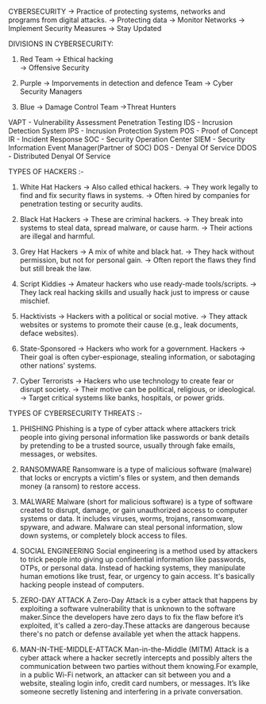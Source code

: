 CYBERSECURITY -> Practice of protecting systems, networks and programs from digital attacks.
              -> Protecting data 
              -> Monitor Networks
              -> Implement Security Measures 
              -> Stay Updated

DIVISIONS IN CYBERSECURITY:
1. Red Team -> Ethical hacking  
            -> Offensive Security

2. Purple   -> Imporvements in detection and defence
   Team     -> Cyber Security Managers

3. Blue     -> Damage Control
   Team     ->Threat Hunters

VAPT - Vulnerability Assessment Penetration Testing
IDS  - Incrusion Detection System
IPS  - Incrusion Protection System 
POS  - Proof of Concept
IR   - Incident Response
SOC  - Security Operation Center
SIEM - Security Information Event Manager(Partner of SOC)
DOS  - Denyal Of Service
DDOS - Distributed Denyal Of Service

TYPES OF HACKERS :-

1. White Hat Hackers -> Also called ethical hackers.
                     -> They work legally to find and fix security flaws in systems.
                     -> Often hired by companies for penetration testing or security audits.

2. Black Hat Hackers -> These are criminal hackers.
                     -> They break into systems to steal data, spread malware, or cause harm.
                     -> Their actions are illegal and harmful.

3. Grey Hat Hackers -> A mix of white and black hat.
                    -> They hack without permission, but not for personal gain.
                    -> Often report the flaws they find but still break the law.

4. Script Kiddies   -> Amateur hackers who use ready-made tools/scripts.
                    -> They lack real hacking skills and usually hack just to impress or cause mischief.

5. Hacktivists      -> Hackers with a political or social motive.
                    -> They attack websites or systems to promote their cause (e.g., leak documents, deface websites).

6. State-Sponsored   -> Hackers who work for a government.
   Hackers           -> Their goal is often cyber-espionage, stealing information, or sabotaging other nations' systems.

7. Cyber Terrorists -> Hackers who use technology to create fear or disrupt society.
                    -> Their motive can be political, religious, or ideological.
                    -> Target critical systems like banks, hospitals, or power grids.

   
TYPES OF CYBERSECURITY THREATS :-
1. PHISHING
      Phishing is a type of cyber attack where attackers trick people into giving personal information like passwords or bank details by pretending to be a trusted source, usually through fake emails, messages, or websites.

2. RANSOMWARE
      Ransomware is a type of malicious software (malware) that locks or encrypts a victim's files or system, and then demands money (a ransom) to restore access.

3. MALWARE
      Malware (short for malicious software) is a type of software created to disrupt, damage, or gain unauthorized access to computer systems or data. It includes viruses, worms, trojans, ransomware, spyware, and adware. Malware can steal personal information, slow down systems, or completely block access to files.

4. SOCIAL ENGINEERING
      Social engineering is a method used by attackers to trick people into giving up confidential information like passwords, OTPs, or personal data.
      Instead of hacking systems, they manipulate human emotions like trust, fear, or urgency to gain access. It's basically hacking people instead of computers.

5. ZERO-DAY ATTACK
      A Zero-Day Attack is a cyber attack that happens by exploiting a software vulnerability that is unknown to the software maker.Since the developers have zero days to fix the flaw before it’s exploited, it's called a zero-day.These attacks are dangerous because there's no patch or defense available yet when the attack happens.

6. MAN-IN-THE-MIDDLE-ATTACK
     Man-in-the-Middle (MITM) Attack is a cyber attack where a hacker secretly intercepts and possibly alters the communication between two parties without them knowing.For example, in a public Wi-Fi network, an attacker can sit between you and a website, stealing login info, credit card numbers, or messages. It’s like someone secretly listening and interfering in a private conversation.
